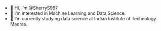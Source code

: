 - 👋 Hi, I’m @SherryS997
- 👀 I’m interested in Machine Learning and Data Science.
- 🌱 I’m currently studying data science at Indian Institute of Technology Madras.

<!---
SherryS997/SherryS997 is a ✨ special ✨ repository because its `README.md` (this file) appears on your GitHub profile.
You can click the Preview link to take a look at your changes.
--->
